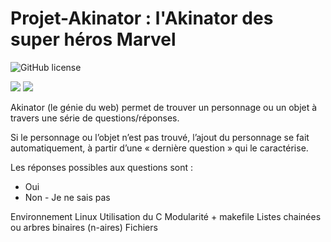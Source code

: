 # Projet-Akinator : l'Akinator des super héros Marvel

![GitHub license](https://img.shields.io/github/license/Naereen/StrapDown.js.svg)

<img src="https://img.shields.io/badge/env-Linux-brightgreen?logo=linux">
<img src="https://img.shields.io/badge/env-Windows-blue?logo=Windows">

Akinator (le génie du web) permet de trouver un personnage ou un
objet à travers une série de questions/réponses.

Si le personnage ou l’objet n’est pas trouvé, l’ajout du personnage se
fait automatiquement, à partir d’une « dernière question » qui le
caractérise.

Les réponses possibles aux questions sont :
- Oui
- Non - Je ne sais pas

Environnement Linux
Utilisation du C
Modularité + makefile
Listes chainées ou arbres binaires (n-aires)
Fichiers